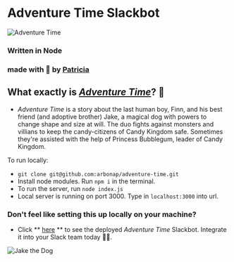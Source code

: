 # Adventure Time Slackbot

![Adventure Time](https://media.giphy.com/media/IYjiu6ntwXzhe/giphy.gif?response_id=591d48e8abc0d8c8936a9d35)

### Written in Node
### made with 💜 by [Patricia](http://www.twitter.com/patricia_arbona)

## What exactly is [_Adventure Time_](http://adventuretime.wikia.com/wiki/Adventure_Time_with_Finn_and_Jake_Wiki)? 🤔
- _Adventure Time_ is a story about the last human boy, Finn, and his best friend (and adoptive brother) Jake, a magical dog with powers to change shape and size at will. The duo fights against monsters and villians to keep the candy-citizens of Candy Kingdom safe. Sometimes they're assisted with the help of Princess Bubblegum, leader of Candy Kingdom.



To run locally:
- `git clone git@github.com:arbonap/adventure-time.git`
- Install node modules. Run `npm i` in the terminal.
- To run the server, run `node index.js`
- Local server is running on port 3000. Type in `localhost:3000` into url.

### Don't feel like setting this up locally on your machine?
- Click  ** [here](www.patriciaarbona.com/adventure-time) ** to see the deployed _Adventure Time_ Slackbot. Integrate it into your Slack team today 👌🏼.


![Jake the Dog](https://media.giphy.com/media/eeDarGFPiZxyE/giphy.gif?response_id=591d4524d9e3362bd6e6b70c)
